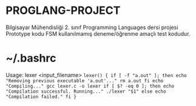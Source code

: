 # PROGLANG-PROJECT
Bilgisayar Mühendisliği 2. sınıf Programming Languages dersi projesi \
Prototype kodu FSM kullanılmamış deneme/öğrenme amaçlı test kodudur.

# ~/.bashrc
Usage: lexer <input_filename>
`lexer() {
  if [ -f "a.out" ]; then
    echo "Removing previous executable 'a.out'..."
    rm a.out
  fi
  echo "Compiling..."
  gcc lexer.c -o lexer
  if [ $? -eq 0 ]; then
    echo "Compilation successful. Running..."
    ./lexer "$1"
  else
    echo "Compilation failed."
  fi
}`
